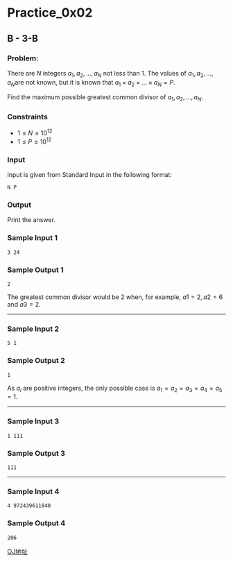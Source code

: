 # Practice_0x02

## B - 3-B

### Problem:

There are ${N}$ integers ${a_1,a_2,...,a_N}$ not less than ${1}$. The values of ${a_1,a_2,...,a_N }$are not known, but it is known that ${a_1×a_2×...×a_N=P}$.

Find the maximum possible greatest common divisor of ${a_1,a_2,...,a_N}$.

### Constraints

- ${1≤N≤10^{12}}$
- ${1≤P≤10^{12}}$

### Input

Input is given from Standard Input in the following format:

```
N P
```

### Output

Print the answer.

### Sample Input 1

```
3 24
```

### Sample Output 1

```
2
```

The greatest common divisor would be ${2}$ when, for example, ${a1=2,a2=6}$ and ${a3=2}$.

-----------



### Sample Input 2

```
5 1
```

### Sample Output 2

```
1
```

As ${a_i}$ are positive integers, the only possible case is ${a_1=a_2=a_3=a_4=a_5=1}$.

----------------



### Sample Input 3

```
1 111
```

### Sample Output 3

```
111
```

---------------



### Sample Input 4

```
4 972439611840
```

### Sample Output 4

```
206
```



[OJ地址](https://atcoder.jp/contests/caddi2018/tasks/caddi2018_a?lang=en)